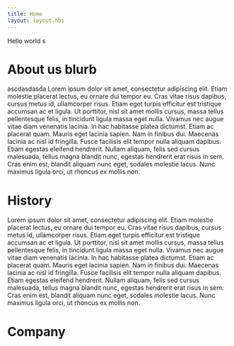 ```yaml
---
title: Home
layout: layout.hbs
---
```

Hello world
s
# About us blurb
ascdasdasda
Lorem ipsum dolor sit amet, consectetur adipiscing elit. Etiam molestie placerat lectus, eu ornare dui tempor eu. Cras vitae risus dapibus, cursus metus id, ullamcorper risus. Etiam eget turpis efficitur est tristique accumsan ac et ligula. Ut porttitor, nisl sit amet mollis cursus, massa tellus pellentesque felis, in tincidunt ligula massa eget nulla. Vivamus nec augue vitae diam venenatis lacinia. In hac habitasse platea dictumst. Etiam ac placerat quam. Mauris eget lacinia sapien. Nam in finibus dui. Maecenas lacinia ac nisl id fringilla. Fusce facilisis elit tempor nulla aliquam dapibus. Etiam egestas eleifend hendrerit. Nullam aliquam, felis sed cursus malesuada, tellus magna blandit nunc, egestas hendrerit erat risus in sem. Cras enim est, blandit aliquam nunc eget, sodales molestie lacus. Nunc maximus ligula orci, ut rhoncus ex mollis non.

# History

Lorem ipsum dolor sit amet, consectetur adipiscing elit. Etiam molestie placerat lectus, eu ornare dui tempor eu. Cras vitae risus dapibus, cursus metus id, ullamcorper risus. Etiam eget turpis efficitur est tristique accumsan ac et ligula. Ut porttitor, nisl sit amet mollis cursus, massa tellus pellentesque felis, in tincidunt ligula massa eget nulla. Vivamus nec augue vitae diam venenatis lacinia. In hac habitasse platea dictumst. Etiam ac placerat quam. Mauris eget lacinia sapien. Nam in finibus dui. Maecenas lacinia ac nisl id fringilla. Fusce facilisis elit tempor nulla aliquam dapibus. Etiam egestas eleifend hendrerit. Nullam aliquam, felis sed cursus malesuada, tellus magna blandit nunc, egestas hendrerit erat risus in sem. Cras enim est, blandit aliquam nunc eget, sodales molestie lacus. Nunc maximus ligula orci, ut rhoncus ex mollis non.

# Company
